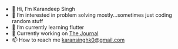 - 👋 Hi, I’m Karandeep Singh
- 👀 I’m interested in problem solving mostly...sometimes just coding random stuff
- 🌱 I’m currently learning flutter
- 💞️ Currently working on [The Journal](https://the-journal.in)
- 📫 How to reach me karansinghk0@gmail.com

<!---
Karan0009/Karan0009 is a ✨ special ✨ repository because its `README.md` (this file) appears on your GitHub profile.
You can click the Preview link to take a look at your changes.
--->
